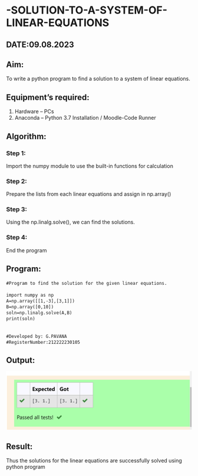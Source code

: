 # -SOLUTION-TO-A-SYSTEM-OF-LINEAR-EQUATIONS
## DATE:09.08.2023

## Aim:
To write a python program to find a solution to a system of linear equations.

## Equipment’s required:
1. 	Hardware – PCs
2. 	Anaconda – Python 3.7 Installation / Moodle-Code Runner

## Algorithm:
### Step 1: 
Import the numpy module to use the built-in functions for calculation
### Step 2: 
Prepare the lists from each linear equations and assign in np.array()
### Step 3: 
Using the np.linalg.solve(), we can find the solutions.
### Step 4: 
End the program

## Program:
```
#Program to find the solution for the given linear equations.

import numpy as np
A=np.array([[1,-3],[3,1]])
B=np.array([0,10])
soln=np.linalg.solve(A,B)
print(soln)


#Developed by: G.PAVANA
#RegisterNumber:212222230105
```
## Output:
![-SOLUTION-TO-A-SYSTEM-OF-LINEAR-EQUATIONS](out1.png)

## Result: 
Thus the solutions for the linear equations are successfully solved using python program

